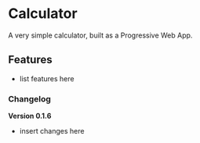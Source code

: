 # Calculator

A very simple calculator, built as a Progressive Web App.

## Features

- list features here

### Changelog

**Version 0.1.6**

- insert changes here
